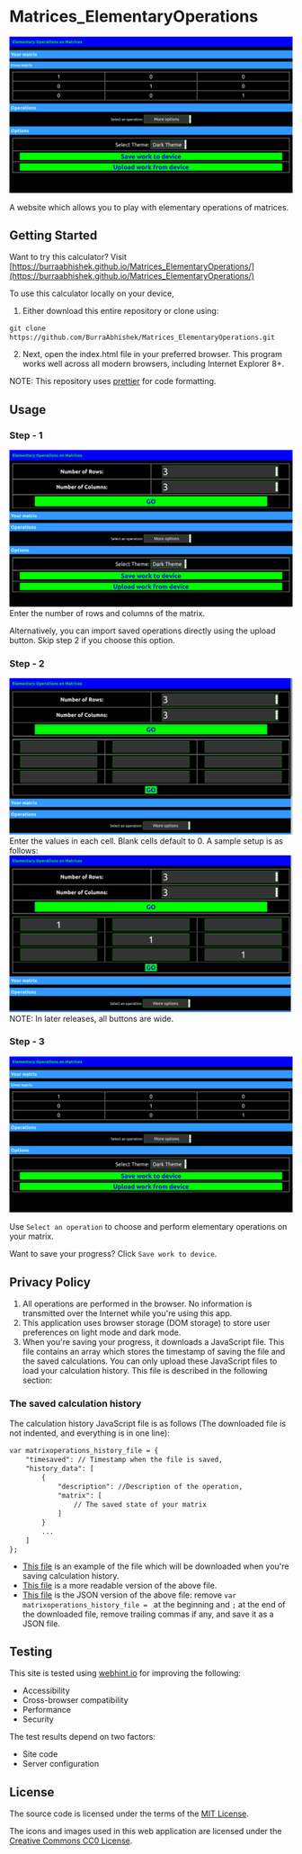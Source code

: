 # Matrices_ElementaryOperations

<img src="https://github.com/BurraAbhishek/Matrices_ElementaryOperations/blob/main/screenshots/darkmode_4.png" alt="Homepage" title="This program comes with light and dark theme, this screenshot shows the dark theme" />

A website which allows you to play with elementary operations of matrices.

## Getting Started

Want to try this calculator? Visit [https://burraabhishek.github.io/Matrices_ElementaryOperations/](https://burraabhishek.github.io/Matrices_ElementaryOperations/)

To use this calculator locally on your device, 
1. Either download this entire repository or clone using:
```
git clone https://github.com/BurraAbhishek/Matrices_ElementaryOperations.git
```
2. Next, open the index.html file in your preferred browser. This program works well across all modern browsers, including Internet Explorer 8+.

NOTE: This repository uses [prettier](https://prettier.io) for code formatting.

## Usage

### Step - 1

<img src="https://github.com/BurraAbhishek/Matrices_ElementaryOperations/blob/main/screenshots/darkmode_1.png" alt="Step - 1" title="This program comes with light and dark theme, this screenshot shows the dark theme" />
Enter the number of rows and columns of the matrix. 

Alternatively, you can import saved operations directly using the upload button. Skip step 2 if you choose this option.

### Step - 2

<img src="https://github.com/BurraAbhishek/Matrices_ElementaryOperations/blob/main/screenshots/darkmode_2.png" alt="Step - 2 Initial" title="This program comes with light and dark theme, this screenshot shows the dark theme" />
Enter the values in each cell. Blank cells default to 0. A sample setup is as follows:

<img src="https://github.com/BurraAbhishek/Matrices_ElementaryOperations/blob/main/screenshots/darkmode_3.png" alt="Step - 2 Initial" title="This program comes with light and dark theme, this screenshot shows the dark theme" />
NOTE: In later releases, all buttons are wide.

### Step - 3

<img src="https://github.com/BurraAbhishek/Matrices_ElementaryOperations/blob/main/screenshots/darkmode_4.png" alt="Setup is ready" title="This program comes with light and dark theme, this screenshot shows the dark theme" />

Use `Select an operation` to choose and perform elementary operations on your matrix.

Want to save your progress? Click `Save work to device`.

## Privacy Policy

1. All operations are performed in the browser. No information is transmitted over the Internet while you're using this app.
2. This application uses browser storage (DOM storage) to store user preferences on light mode and dark mode.
3. When you're saving your progress, it downloads a JavaScript file. This file contains an array which stores the timestamp of saving the file and the saved calculations. You can only upload these JavaScript files to load your calculation history. This file is described in the following section:

### The saved calculation history
The calculation history JavaScript file is as follows (The downloaded file is not indented, and everything is in one line):
```
var matrixoperations_history_file = {
    "timesaved": // Timestamp when the file is saved,
    "history_data": [
        {
            "description": //Description of the operation,
            "matrix": [
                // The saved state of your matrix
            ]
        }
        ...
    ]
};
```
- [This file](https://github.com/BurraAbhishek/Matrices_ElementaryOperations/blob/main/sample_saved_operations/matrix_elementaryoperations_1630047095554.js) is an example of the file which will be downloaded when you're saving calculation history.
- [This file](https://github.com/BurraAbhishek/Matrices_ElementaryOperations/blob/main/sample_saved_operations/matrix_elementaryoperations_1630047095554.pretty.js) is a more readable version of the above file.
- [This file](https://github.com/BurraAbhishek/Matrices_ElementaryOperations/blob/main/sample_saved_operations/matrix_elementaryoperations_1630047095554.json) is the JSON version of the above file: remove `var matrixoperations_history_file = ` at the beginning and `;` at the end of the downloaded file, remove trailing commas if any, and save it as a JSON file.

## Testing
This site is tested using [webhint.io](https://webhint.io) for improving the following:
- Accessibility
- Cross-browser compatibility
- Performance
- Security

The test results depend on two factors:
- Site code
- Server configuration

## License
The source code is licensed under the terms of the [MIT License](https://github.com/BurraAbhishek/Matrices_ElementaryOperations/blob/main/LICENSE).

The icons and images used in this web application are licensed under the [Creative Commons CC0 License](https://tldrlegal.com/license/creative-commons-cc0-1.0-universal).
